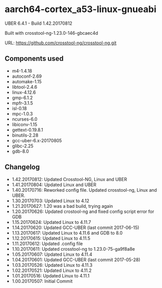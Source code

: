 # aarch64-cortex_a53-linux-gnueabi

UBER 6.4.1 - Build 1.42.20170812


Built with crosstool-ng-1.23.0-146-gbcaec4d

URL: https://github.com/crosstool-ng/crosstool-ng.git

## Components used

- m4-1.4.18
- autoconf-2.69
- automake-1.15
- libtool-2.4.6
- linux-4.12.6
- gmp-6.1.2
- mpfr-3.1.5
- isl-0.18
- mpc-1.0.3
- ncurses-6.0
- libiconv-1.15
- gettext-0.19.8.1
- binutils-2.28
- gcc-uber-6.x-20170805
- glibc-2.25
- gdb-8.0

## Changelog

- 1.42.20170812: Updated Crosstool-NG, Linux and UBER
- 1.41.20170804: Updated Linux and UBER
- 1.40.20170716: Reworked config file. Updated crosstool-ng, Linux and UBER.
- 1.30.20170703: Updated Linux to 4.12
- 1.21.20170627: 1.20 was a bad build, trying again
- 1.20.20170626: Updated crostool-ng and fixed config script error for GDB
- 1.15.20170624: Updated Linux to 4.11.7
- 1.14.20170620: Updated GCC-UBER (last commit 2017-06-15)
- 1.13.20170617: Updated Linux to 4.11.6 and GDB to 8.0
- 1.12.20170615: Updated Linux to 4.11.5
- 1.11.20170612: Updated .config file
- 1.10.20170611: Updated crosstool-ng to 1.23.0-75-ga9f8a8e
- 1.05.20170607: Updated Linux to 4.11.4
- 1.04.20170601: Updated GCC-UBER (last commit 2017-05-28)
- 1.03.20170526: Updated Linux to 4.11.3
- 1.02.20170521: Updated Linux to 4.11.2
- 1.01.20170516: Updated Linux to 4.11.1
- 1.00.20170507: Initial Commit

